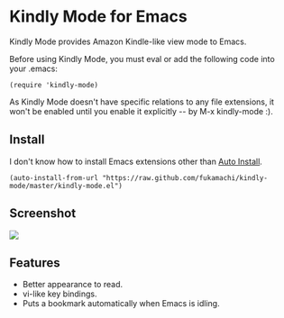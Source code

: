 # Kindly Mode for Emacs

Kindly Mode provides Amazon Kindle-like view mode to Emacs.

Before using Kindly Mode, you must eval or add the following code into your .emacs:

    (require 'kindly-mode)

As Kindly Mode doesn't have specific relations to any file extensions, it won't be enabled until you enable it explicitly -- by M-x kindly-mode :).

## Install

I don't know how to install Emacs extensions other than [Auto Install](http://www.emacswiki.org/AutoInstall).

    (auto-install-from-url "https://raw.github.com/fukamachi/kindly-mode/master/kindly-mode.el")

## Screenshot

![](http://cdn-ak.f.st-hatena.com/images/fotolife/n/nitro_idiot/20130215/20130215210713_original.png?1360930043)

## Features

* Better appearance to read.
* vi-like key bindings.
* Puts a bookmark automatically when Emacs is idling.
